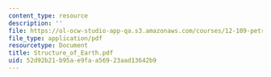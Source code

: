 ```yaml
---
content_type: resource
description: ''
file: https://ol-ocw-studio-app-qa.s3.amazonaws.com/courses/12-109-petrology-fall-2005/52d92b21b95ae9faa56923aad13642b9_Structure_of_Earth.pdf
file_type: application/pdf
resourcetype: Document
title: Structure_of_Earth.pdf
uid: 52d92b21-b95a-e9fa-a569-23aad13642b9
---
```


